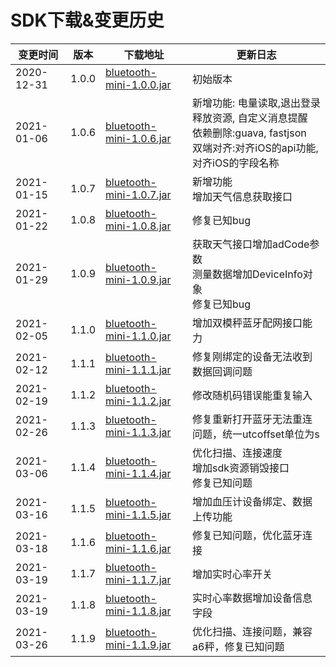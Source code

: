 <a name="too6o"></a>
# SDK下载&变更历史



| 变更时间 | 版本 | 下载地址 | 更新日志 |
| --- | --- | --- | --- |
| 2020-12-31 | 1.0.0 | [bluetooth-mini-1.0.0.jar](https://github.com/leshiguang/maven-repository/packages/575505) | 初始版本 |
| 2021-01-06 | 1.0.6 | [bluetooth-mini-1.0.6.jar](https://github.com/leshiguang/maven-repository/packages/575505) | 新增功能: 电量读取,退出登录释放资源, 自定义消息提醒<br />依赖删除:guava, fastjson<br />双端对齐:对齐iOS的api功能, 对齐iOS的字段名称 |
| 2021-01-15 | 1.0.7 | [bluetooth-mini-1.0.7.jar](https://github.com/leshiguang/maven-repository/packages/575505) | 新增功能<br />增加天气信息获取接口 |
| 2021-01-22 | 1.0.8 | [bluetooth-mini-1.0.8.jar](https://github.com/leshiguang/maven-repository/packages/575505) | 修复已知bug |
| 2021-01-29 | 1.0.9 | [bluetooth-mini-1.0.9.jar](https://github.com/leshiguang/maven-repository/packages/575505) | 获取天气接口增加adCode参数<br />测量数据增加DeviceInfo对象<br />修复已知bug |
| 2021-02-05 | 1.1.0 | [bluetooth-mini-1.1.0.jar](https://github.com/leshiguang/maven-repository/packages/575505) | 增加双模秤蓝牙配网接口能力 |
| 2021-02-12 | 1.1.1 | [bluetooth-mini-1.1.1.jar](https://github.com/leshiguang/maven-repository/packages/575505) | 修复刚绑定的设备无法收到数据回调问题 |
| 2021-02-19 | 1.1.2 | [bluetooth-mini-1.1.2.jar](https://github.com/leshiguang/maven-repository/packages/575505) | 修改随机码错误能重复输入 |
| 2021-02-26 | 1.1.3 | [bluetooth-mini-1.1.3.jar](https://github.com/leshiguang/maven-repository/packages/575505) | 修复重新打开蓝牙无法重连问题，统一utcoffset单位为s |
| 2021-03-06 | 1.1.4 | [bluetooth-mini-1.1.4.jar](https://github.com/leshiguang/maven-repository/packages/575505) | 优化扫描、连接速度<br />增加sdk资源销毁接口<br />修复已知问题 |
| 2021-03-16 | 1.1.5 | [bluetooth-mini-1.1.5.jar](https://github.com/leshiguang/maven-repository/packages/575505) | 增加血压计设备绑定、数据上传功能 |
| 2021-03-18 | 1.1.6 | [bluetooth-mini-1.1.6.jar](https://github.com/leshiguang/maven-repository/packages/575505) | 修复已知问题，优化蓝牙连接 |
| 2021-03-19 | 1.1.7 | [bluetooth-mini-1.1.7.jar](https://github.com/leshiguang/maven-repository/packages/575505) | 增加实时心率开关 |
| 2021-03-19 | 1.1.8 | [bluetooth-mini-1.1.8.jar](https://github.com/leshiguang/maven-repository/packages/575505) | 实时心率数据增加设备信息字段 |
| 2021-03-26 | 1.1.9 | [bluetooth-mini-1.1.9.jar](https://github.com/leshiguang/maven-repository/packages/575505) | 优化扫描、连接问题，兼容a6秤，修复已知问题 |




